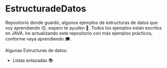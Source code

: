# EstructuradeDatos
Repositorio donde guardo, algunos ejemplos de estructuras de datos que voy aprendiendo 😊,
espero te ayuden 👊. 
Todos los ejemplos están escritos en JAVA.
Ire actualizando este repositorio con más ejemplos prácticos, conforme vaya aprendiendo 🎓.

Algunas Estructuras de datos: 
 - Listas enlazadas 📚
